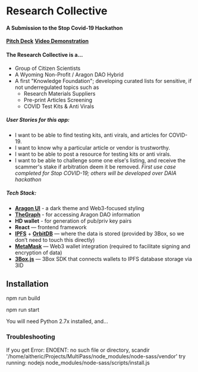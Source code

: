 # Research Collective
#### A Submission to the Stop Covid-19 Hackathon

**[Pitch Deck](https://drive.google.com/open?id=11UhpG4ZZo3Ar2gRrUZNXHn3TiNRLEdm0I9YhrRuyjFQ)**
**[Video Demonstration](https://youtu.be/B84uNKVqWOY)**

#### The Research Collective is a...
- Group of Citizen Scientists
- A Wyoming Non-Profit / Aragon DAO Hybrid
- A first "Knowledge Foundation"; developing curated lists for sensitive, if not underregulated topics such as
   - Research Materials Suppliers
   - Pre-print Articles Screening
   - COVID Test Kits & Anti Virals

##### *User Stories for this app:*
- I want to be able to find testing kits, anti virals, and articles for COVID-19.
- I want to know why a particular article or vendor is trustworthy.
- I want to be able to post a resource for testing kits or anti virals.
- I want to be able to challenge some one else's listing, and receive the scammer's stake if arbitration deem it be removed.
*First use case completed for Stop COVID-19; others will be developed over DAIA hackathon*

##### Tech Stack:
- **[Aragon UI](https://ui.aragon.org/)** - a dark theme and Web3-focused styling
- **[TheGraph](https://thegraph.com/explorer/subgraph/protofire/aragon)** - for accessing Aragon DAO information
- **HD wallet** - for generation of pub/priv key pairs
- **React** — frontend framework
- **[IPFS](https://ipfs.io/)** + **[OrbitDB](https://orbitdb.org/)** — where the data is stored (provided by 3Box, so we don’t need to touch this directly)
- **[MetaMask](https://metamask.io/)** — Web3 wallet integration (required to facilitate signing and encryption of data)
- **[3Box.js](https://docs.3box.io/build/web-apps)** — 3Box SDK that connects wallets to IPFS database storage via 3ID

## Installation
npm run build

npm run start

You will need Python 2.7x installed, and...

### Troubleshooting
If you get Error: ENOENT: no such file or directory, scandir '/home/aitheric/Projects/MultiPass/node_modules/node-sass/vendor'
try running: nodejs node_modules/node-sass/scripts/install.js
